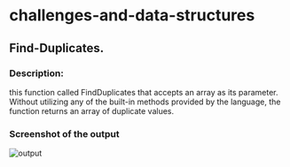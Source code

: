 # challenges-and-data-structures

## Find-Duplicates.

###  Description:

this  function called FindDuplicates that accepts an array as its parameter. Without utilizing any of the built-in methods provided by the language, the function returns an array of duplicate values.


### Screenshot of the output

![output]()